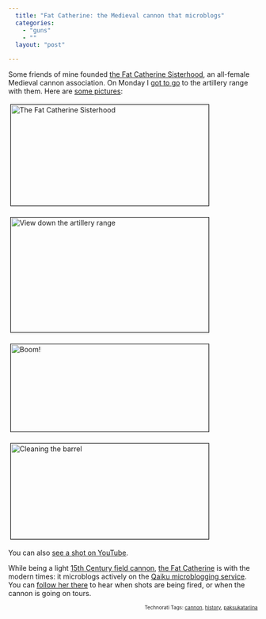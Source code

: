 ```yaml
---
  title: "Fat Catherine: the Medieval cannon that microblogs"
  categories: 
    - "guns"
    - ""
  layout: "post"

---
```

<p>
Some friends of mine founded <a href="http://www.flickr.com/groups/paksu-katariina/">the Fat Catherine Sisterhood</a>, an all-female Medieval cannon association. On Monday I <a href="http://www.qaiku.com/home/bergie/show/1de43a4242ccde243a411de80a637f3fe817d577d57/">got to go</a> to the artillery range with them. Here are <a href="http://www.flickr.com/photos/bergie/sets/72157618369723903/">some pictures</a>:
</p><p>
<a href="http://bergie.iki.fi/midcom-serveattachmentguid-519a03ac455311de93c54d7e7a035ca55ca5/fat-catherine-sisterhood.png"><img src="http://bergie.iki.fi/midcom-serveattachmentguid-5457d0ec455311deabec9f6cca02cf09cf09/fat-catherine-sisterhood-tm.jpg" height="204" width="400" border="1" hspace="4" vspace="4" alt="The Fat Catherine Sisterhood" title="The Fat Catherine Sisterhood" /></a>
</p><p>
<a href="http://bergie.iki.fi/midcom-serveattachmentguid-45ec6d7c455011deacc819e219d9412d412d/fat-catherine-range.png"><img src="http://bergie.iki.fi/midcom-serveattachmentguid-48df5d8c455011dea5e4d3d4af4a4e324e32/fat-catherine-range-tm.jpg" height="232" width="400" border="1" hspace="4" vspace="4" alt="View down the artillery range" title="View down the artillery range" /></a>
</p><p>
<a href="http://bergie.iki.fi/midcom-serveattachmentguid-0fd8f61a455011de988ff5d0b1756ca36ca3/fat-catherine-being-fired.png"><img src="http://bergie.iki.fi/midcom-serveattachmentguid-140794ee455011de8c1a57f47623d775d775/fat-catherine-being-fired-tm.jpg" height="177" width="400" border="1" hspace="4" vspace="4" alt="Boom!" title="Boom!" /></a>
</p><p>
<a href="http://bergie.iki.fi/midcom-serveattachmentguid-445cc198455311deaee92de6b9ddeaffeaff/fat-catherine-cleanup.png"><img src="http://bergie.iki.fi/midcom-serveattachmentguid-4757e292455311de95a94138caefce59ce59/fat-catherine-cleanup-tm.jpg" height="193" width="400" border="1" hspace="4" vspace="4" alt="Cleaning the barrel" title="Cleaning the barrel" /></a>
</p><p>
You can also <a href="http://www.youtube.com/watch?v=UZm5sdTMpaQ">see a shot on YouTube</a>.
</p><p>
While being a light <a href="http://en.wikipedia.org/wiki/Cannon_in_the_Middle_Ages">15th Century field cannon</a>, <a href="http://www.qaiku.com/home/Paksu-Katariina/">the Fat Catherine</a> is with the modern times: it microblogs actively on the <a href="http://bergie.iki.fi/blog/microblogging-why_qaiku_might_do_what_twitter_and_brightkite_didn-t/">Qaiku microblogging service</a>. You can <a href="http://www.qaiku.com/home/Paksu-Katariina/">follow her there</a> to hear when shots are being fired, or when the cannon is going on tours.
</p>
<!-- technorati tags start --><p style="text-align:right;font-size:10px;">Technorati Tags: <a href="http://www.technorati.com/tag/cannon" rel="tag">cannon</a>, <a href="http://www.technorati.com/tag/history" rel="tag">history</a>, <a href="http://www.technorati.com/tag/paksukatariina" rel="tag">paksukatariina</a></p><!-- technorati tags end -->
